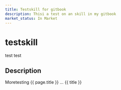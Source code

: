 ```yaml
---
title: Testskill for gitbook
description: Thisi a test on an skill in my gitbook
market_status: In Market
---
```


# testskill

test test

## Description

Moretesting
{{ page.title }}
...
{{ title }}

